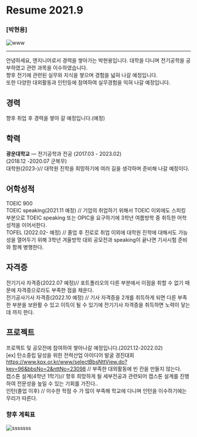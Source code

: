 # Resume 2021.9

### [박현용]
![www](https://user-images.githubusercontent.com/91231739/134493271-793ef33f-1bff-494d-9802-821950af07bf.jpg)


---

안녕하세요, 엔지니어로서 경력을 쌓아가는 박현용입니다.
대학을 다니며 전기공학을 공부하였고 관련 과목을 이수하였습니다.
<br/>
향후 전기에 관련된 실무와 지식을 쌓으며 경험을 넓혀 나갈 예정입니다.
<br/>
또한 다양한 대외활동과 인턴등에 참여하여 실무경험을 익혀 나갈 예정입니다.

## 경력
향후 취업 후 경력을 쌓아 갈 예정입니다.(예정)

## 학력
**광운대학교** — 전기공학과 전공
  (2017.03 - 2023.02)<br/>
  (2018.12 -2020.07 군복무)<br/>
 대학원(2023-)// 대학원 진학을 희망하기에 여러 길을 생각하며 준비해 나갈 예정이다.

## 어학성적
TOEIC 900<br/>
TOEIC speaking(2021.11 예정) // 기업의 취업하기 위해서 TOEIC 이외에도 스피킹 부분으로 TOEIC speaking 또는 OPIC을 요구하기에 3학년 여름방학 중 취득한 어학성적을 이어서한다.<br/>
TOFEL (2022.02- 예정) // 졸업 후 진로로 취업 이외에 대학원 진학에 대해서도 가능성을 열어두기 위해 3학년 겨울방학 대외 공모전과 speaking이 끝나면 기사시험 준비와 함께 병행한다.<br/>

## 자격증
전기기사 자격증(2022.07 예정)// 포트폴리오의 다른 부분에서 이점을 취할 수 없기 때문에 자격증으로라도 부족한 점을 채운다.<br/> 
전기공사기사 자격증(2022.10 예정) // 기사 자격증을 2개를 취득하게 되면 다른 부족한 부분을 보완활 수 있고 이득이 될 수 있기에 전기기사 자격증을 취득하면 노력이 닿는데 까지 한다.<br/>

## 프로젝트
프로젝트 및 공모전에 참여하여 쌓아나갈 예정입니다.(2021.12-2022.02)<br/>
[ex]
탄소중립 달성을 위한 전력산업 아이디어 발굴 경진대회 https://www.kpx.or.kr/www/selectBbsNttView.do?key=96&bbsNo=2&nttNo=23098 // 부족한 대외활동에 빈 칸을 만들지 않는다.<br/>
캡스톤 설계(4학년 1학기)// 향후 희망하게 될 세부전공과 관련되어 캡스톤 설계를 진행하여 전문성을 높일 수 있는 기회를 가진다..<br/>
인턴(졸업 이후) // 이수한 학점 수 가 많이 부족해 학교에 다니며 인턴을 이수하기에는 무리가 따른다.

### 향후 계획표
![sssssss](https://user-images.githubusercontent.com/91231739/134494076-27db9969-6f2a-437f-90bc-5d0e9a2fc1ab.jpg)
